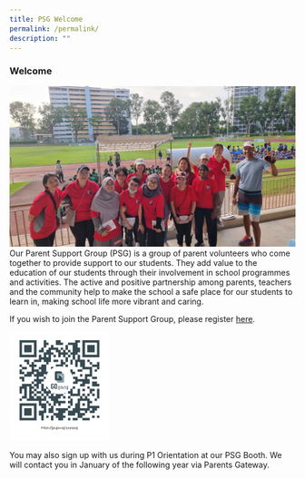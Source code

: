 ```yaml
---
title: PSG Welcome
permalink: /permalink/
description: ""
---
```

### **Welcome**
![](/images/PSG/welcome.jpg)
Our Parent Support Group (PSG) is a group of parent volunteers who come together to provide support to our students. They add value to the education of our students through their involvement in school programmes and activities. The active and positive partnership among parents, teachers and the community help to make the school a safe place for our students to learn in, making school life more vibrant and caring.

If you wish to join the Parent Support Group, please register [here](https://for.edu.sg/pypspsg).


<img src="/images/PSG/psgqrcode.png" style="width:35%"> 

You may also sign up with us during P1 Orientation at our PSG Booth. We will contact you in January of the following year via Parents Gateway.